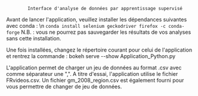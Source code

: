 			Interface d'analyse de données par apprentissage supervisé

Avant de lancer l'application, veuillez installer les dépendances suivantes avec conda : \n
	```conda install selenium geckodriver firefox -c conda-forge```
N.B. : vous ne pourrez pas sauvegarder les résultats de vos analyses sans cette installation.

Une fois installées, changez le répertoire courant pour celui de l'application et rentrez la commande :
	bokeh serve --show Application_Python.py

L'application permet de charger un jeu de données au format .csv avec comme séparateur une ",".
A titre d'essai, l'application utilise le fichier FRvideos.csv.
Un fichier gm_2008_region.csv est également fourni pour vous permettre de changer de jeu de données.
